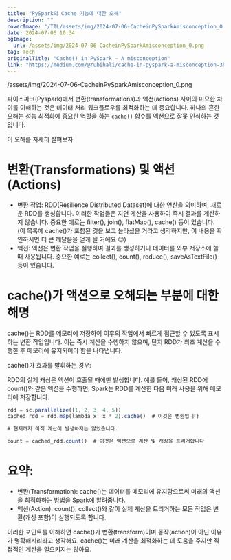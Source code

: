 ```yaml
---
title: "PySpark의 Cache 기능에 대한 오해"
description: ""
coverImage: "/TIL/assets/img/2024-07-06-CacheinPySparkAmisconception_0.png"
date: 2024-07-06 10:34
ogImage:
  url: /assets/img/2024-07-06-CacheinPySparkAmisconception_0.png
tag: Tech
originalTitle: "Cache() in PySpark — A misconception"
link: "https://medium.com/@rubihali/cache-in-pyspark-a-misconception-3b1f97dd149b"
---
```


/assets/img/2024-07-06-CacheinPySparkAmisconception_0.png

파이스파크(Pyspark)에서 변환(transformations)과 액션(actions) 사이의 미묘한 차이를 이해하는 것은 데이터 처리 워크플로우를 최적화하는 데 중요합니다. 하나의 흔한 오해는 성능 최적화에 중요한 역할을 하는 `cache()` 함수를 액션으로 잘못 인식하는 것입니다.

이 오해를 자세히 살펴보자

# 변환(Transformations) 및 액션(Actions)

<div class="content-ad"></div>

- 변환 작업: RDD(Resilience Distributed Dataset)에 대한 연산을 의미하며, 새로운 RDD를 생성합니다. 이러한 작업들은 지연 계산을 사용하여 즉시 결과를 계산하지 않습니다. 중요한 예로는 filter(), join(), flatMap(), cache() 등이 있습니다. (이 목록에 cache()가 포함된 것을 보고 놀라셨을 거라고 생각하지만, 이 내용을 확인하시면 더 큰 깨달음을 얻게 될 거에요 😉)
- 액션: 액션은 변환 작업을 실행하여 결과를 생성하거나 데이터를 외부 저장소에 쓸 때 사용됩니다. 중요한 예로는 collect(), count(), reduce(), saveAsTextFile() 등이 있습니다.

# cache()가 액션으로 오해되는 부분에 대한 해명

cache()는 RDD를 메모리에 저장하여 이후의 작업에서 빠르게 접근할 수 있도록 표시하는 변환 작업입니다. 이는 즉시 계산을 수행하지 않으며, 단지 RDD가 최초 계산을 수행한 후 메모리에 유지되어야 함을 나타냅니다.

cache()가 효과를 발휘하는 경우:

<div class="content-ad"></div>

RDD의 실제 캐싱은 액션이 호출될 때에만 발생합니다. 예를 들어, 캐싱된 RDD에 count()와 같은 액션을 수행하면, Spark는 RDD를 계산한 다음 미래 사용을 위해 메모리에 저장합니다.

```js
rdd = sc.parallelize([1, 2, 3, 4, 5])
cached_rdd = rdd.map(lambda x: x * 2).cache()  # 이것은 변환입니다

# 현재까지 아직 계산이 발생하지는 않았습니다.

count = cached_rdd.count()  # 이것은 액션으로 계산 및 캐싱을 트리거합니다
```

# 요약:

- 변환(Transformation): cache()는 데이터를 메모리에 유지함으로써 미래의 액션을 최적화하는 방법을 Spark에 알려줍니다.
- 액션(Action): count(), collect()와 같이 실제 계산을 트리거하는 모든 작업은 변환(캐싱 포함)이 실행되도록 합니다.

<div class="content-ad"></div>

이러한 포인트를 이해하면 cache()가 변환(transform)이며 동작(action)이 아닌 이유가 명확해지리라고 생각해요. cache()는 미래 계산을 최적화하는 데 도움을 주지만 직접적인 계산을 일으키지는 않아요.
